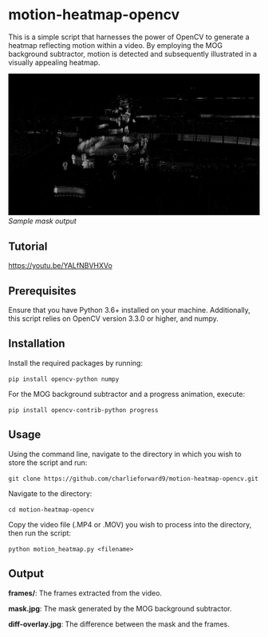 # motion-heatmap-opencv

This is a simple script that harnesses the power of OpenCV to generate a heatmap reflecting motion within a video. By employing the MOG background subtractor, motion is detected and subsequently illustrated in a visually appealing heatmap.

![Sample mask output](./sample.jpg)
_Sample mask output_

## Tutorial

https://youtu.be/YALfNBVHXVo

## Prerequisites

Ensure that you have Python 3.6+ installed on your machine. Additionally, this script relies on OpenCV version 3.3.0 or higher, and numpy.

## Installation

Install the required packages by running:

`pip install opencv-python numpy`

For the MOG background subtractor and a progress animation, execute:

`pip install opencv-contrib-python progress`

## Usage

Using the command line, navigate to the directory in which you wish to store the script and run:

`git clone https://github.com/charlieforward9/motion-heatmap-opencv.git`

Navigate to the directory:

`cd motion-heatmap-opencv`

Copy the video file (.MP4 or .MOV) you wish to process into the directory, then run the script:

`python motion_heatmap.py <filename>`

## Output

**frames/**: The frames extracted from the video.

**mask.jpg**: The mask generated by the MOG background subtractor.

**diff-overlay.jpg**: The difference between the mask and the frames.
